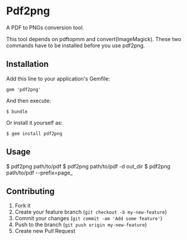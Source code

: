 # Pdf2png

A PDF to PNGs conversion tool.

This tool depends on pdftopmm and convert(ImageMagick).
These two commands have to be installed before you use pdf2png.

## Installation

Add this line to your application's Gemfile:

    gem 'pdf2png'

And then execute:

    $ bundle

Or install it yourself as:

    $ gem install pdf2png

## Usage

$ pdf2png path/to/pdf
$ pdf2png path/to/pdf -d out_dir
$ pdf2png path/to/pdf --prefix=page_

## Contributing

1. Fork it
2. Create your feature branch (`git checkout -b my-new-feature`)
3. Commit your changes (`git commit -am 'Add some feature'`)
4. Push to the branch (`git push origin my-new-feature`)
5. Create new Pull Request
